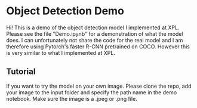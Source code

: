 # Object Detection Demo
Hi! This is a demo of the object detection model I implemented at XPL. Please see the file "Demo.ipynb" for a demonstration of what the model does. I can unfortunately not share the code for the real model and I am therefore using Pytorch's faster R-CNN pretrained on COCO. However this is very similar to what I implemented at XPL. 

## Tutorial
If you want to try the model on your own image. Please clone the repo, add your image to the input folder and specify the path name in the demo notebook. Make sure the image is a .jpeg or .png file.
